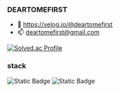 ### DEARTOMEFIRST


- 📝 https://velog.io/@deartomefirst
- 📫 <deartomefirst@gmail.com>
<!-- baekjoon, solved AC -->
[![Solved.ac Profile](http://mazassumnida.wtf/api/generate_badge?boj=deartomefirst)](https://solved.ac/deartomefirst)

### stack
![Static Badge](https://img.shields.io/badge/js-%23F7DF1E)
![Static Badge](https://img.shields.io/badge/react-%2361DAFB)


<!--
**deartomefirst/deartomefirst** is a ✨ _special_ ✨ repository because its `README.md` (this file) appears on your GitHub profile.

Here are some ideas to get you started:

- 🔭 I’m currently working on ...
- 🌱 I’m currently learning ...
- 👯 I’m looking to collaborate on ...
- 🤔 I’m looking for help with ...
- 💬 Ask me about ...
- 📫 How to reach me: ...
- 😄 Pronouns: ...
- ⚡ Fun fact: ...
-->
